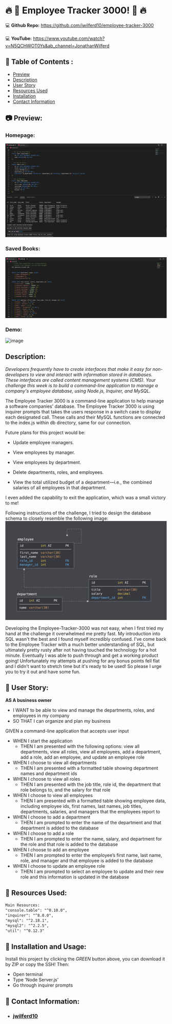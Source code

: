 # :fire: :100: Employee Tracker 3000! :100: :fire:
:computer: **Github Repo:** https://github.com/jwilferd10/employee-tracker-3000
<br>
<br>
:computer: **YouTube:** https://www.youtube.com/watch?v=N5QCHWOT0Ys&ab_channel=JonathanWilferd

## :open_file_folder: Table of Contents :
  - [Preview](#camera-preview)
  - [Description](#description)
  - [User Story](#book-user-story)
  - [Resources Used](#floppy_disk-resources-used)
  - [Installation](#minidisc-installation-and-usage)
  - [Contact Information](#e-mail-contact-information)

## :camera: Preview:

### Homepage:
![image](assets/schema.png)
### Saved Books:
![image](assets/seeds.png)
### Demo:
![image](assets/Demo.gif)

## Description:
<p><em>Developers frequently have to create interfaces that make it easy for non-developers to view and interact with information stored in databases. These interfaces are called content management systems (CMS). Your challenge this week is to build a command-line application to manage a company's employee database, using Node.js, Inquirer, and MySQL.</em><p>
  
<p>The Employee Tracker 3000 is a command-line application to help manage a software companies' database. The Employee Tracker 3000 is using inquirer prompts that takes the users response in a switch case to display each designated call. These calls and their MySQL functions are connected to the index.js within db directory, same for our connection.</p>

<p>Future plans for this project would be:</p>

- Update employee managers.

- View employees by manager.

- View employees by department.

- Delete departments, roles, and employees.

- View the total utilized budget of a department—i.e., the combined salaries of all employees in that department.

<p>I even added the capability to exit the application, which was a small victory to me!</p>
  
<p> Following instructions of the challenge, I tried to design the database schema to closely resemble the following image: </p.

![image](assets/sql-homework-demo.png) 

<p>Developing the Employee-Tracker-3000 was not easy, when I first tried my hand at the challenge it overwhelmed me pretty fast. My introduction into SQL wasn't the best and I found myself incredibly confused. I've come back to the Employee Tracker with a much better understanding of SQL, but ultimately pretty rusty after not having touched the technology for a hot minute. Eventually I was able to push through and get a working product going! Unfortunately my attempts at pushing for any bonus points fell flat and I didn't want to stretch time but it's ready to be used! So please I urge you to try it out and have some fun. </p>
 


## :book: User Story:
**AS A business owner**
- I WANT to be able to view and manage the departments, roles, and employees in my company
- SO THAT I can organize and plan my business

GIVEN a command-line application that accepts user input
- WHEN I start the application
  - THEN I am presented with the following options: view all departments, view all roles, view all employees, add a department, add a role, add an employee, and update an employee role
- WHEN I choose to view all departments
  - THEN I am presented with a formatted table showing department names and department ids
- WHEN I choose to view all roles
  - THEN I am presented with the job title, role id, the department that role belongs to, and the salary for that role
- WHEN I choose to view all employees
  - THEN I am presented with a formatted table showing employee data, including employee ids, first names, last names, job titles, departments, salaries, and managers that the employees report to
- WHEN I choose to add a department
  - THEN I am prompted to enter the name of the department and that department is added to the database
- WHEN I choose to add a role
  - THEN I am prompted to enter the name, salary, and department for the role and that role is added to the database
- WHEN I choose to add an employee
  - THEN I am prompted to enter the employee’s first name, last name, role, and manager and that employee is added to the database
- WHEN I choose to update an employee role
  - THEN I am prompted to select an employee to update and their new role and this information is updated in the database 

## :floppy_disk: Resources Used:
    Main Resources:
    "console.table": "^0.10.0",
    "inquirer": "^8.0.0",
    "mysql": "^2.18.1",
    "mysql2": "^2.2.5",
    "util": "^0.12.3"

## :minidisc: Installation and Usage:
Install this project by clicking the *GREEN* button above, you can download it by ZIP or copy the SSH! Then:
- Open terminal
- Type 'Node Server.js'
- Go through inquirer prompts

## :e-mail: Contact Information:
- ### [jwilferd10](https://github.com/jwilferd10)
